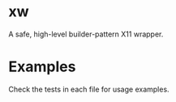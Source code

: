 # xw
A safe, high-level builder-pattern X11 wrapper.

# Examples
Check the tests in each file for usage examples.
